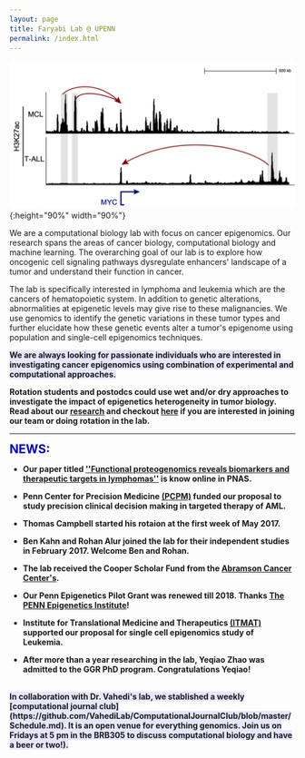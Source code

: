 ```yaml
---
layout: page
title: Faryabi Lab @ UPENN 
permalink: /index.html
---
```


![enhancer in cancer](assets/T_vs_B_MYC.png){:height="90%" width="90%"} 

We are a computational biology lab with focus on cancer epigenomics. Our research spans the areas of cancer biology, computational biology and machine learning. The overarching goal of our lab is to explore how oncogenic cell signaling pathways dysregulate enhancers' landscape of a tumor and understand their function in cancer.

The lab is specifically interested in lymphoma and leukemia which are the cancers of hematopoietic system. In addition to genetic alterations, abnormalities at epigenetic levels may give rise to these malignancies. We use genomics to identify the genetic variations in these tumor types and further elucidate how these genetic events alter a tumor's epigenome using population and single-cell epigenomics techniques.

<strong><span style="background-color:rgb(230, 230, 255)">We are always looking for passionate individuals who are interested in investigating cancer epigenomics using combination of experimental and computational approaches.</span><strong>   
   
Rotation students and postodcs could use wet and/or dry approaches to investigate the impact of epigenetics heterogeneity in tumor biology. Read about our [research](research.html) and checkout [here](positions.html) if you are interested in joining our team or doing rotation in the lab. 

----
<strong><span style="font-size: 1.5em; font-weight: bold; color: #0000cc; background-color: #ffffff">NEWS:</span><strong>

+ Our paper titled [''Functional proteogenomics reveals biomarkers and therapeutic targets in lymphomas''](http://www.pnas.org/content/114/25/6581.short) is know online in PNAS.

+ Penn Center for Precision Medicine [(PCPM)](https://lp.pennmedicine.org/precision-medicine/general?hcmacid=pm) funded our proposal to study precision clinical decision making in targeted therapy of AML.

+ Thomas Campbell started his rotaion at the first week of May 2017.

+ Ben Kahn and Rohan Alur joined the lab for their independent studies in February 2017. Welcome Ben and Rohan.

+ The lab received the Cooper Scholar Fund from the [Abramson Cancer Center's](https://www.pennmedicine.org/cancer). 

+ Our Penn Epigenetics Pilot Grant was renewed till 2018. Thanks [The PENN Epigenetics Institute](https://hosting.med.upenn.edu/epigenetics/)!

+ Institute for Translational Medicine and Therapeutics [(ITMAT)](http://www.itmat.upenn.edu/) supported our proposal for single cell epigenomics study of Leukemia.

+ After more than a year researching in the lab, Yeqiao Zhao was admitted to the GGR PhD program. Congratulations Yeqiao! 


<br> 
<strong><span style="background-color:rgb(230, 230, 255)">In collaboration with Dr. Vahedi's lab, we stablished a weekly [computational journal club](https://github.com/VahediLab/ComputationalJournalClub/blob/master/Schedule.md). It is an open venue for everything genomics. Join us on Fridays at 5 pm in the BRB305 to discuss computational biology and have a beer or two!).</span><strong>

